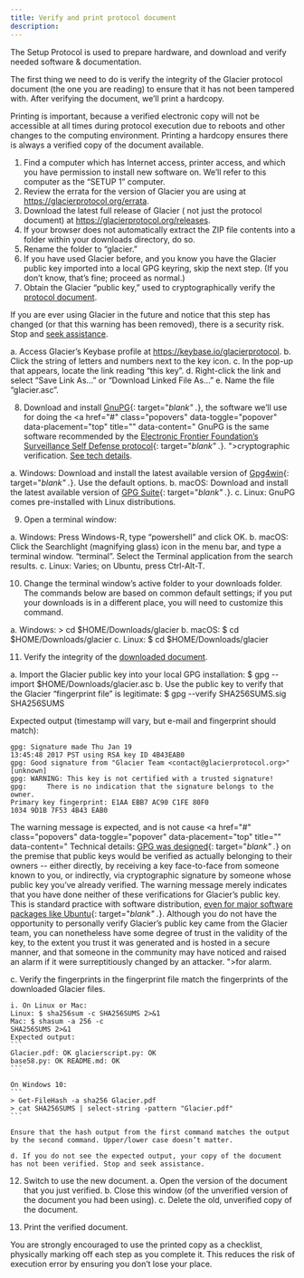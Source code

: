 ```yaml
---
title: Verify and print protocol document
description:
---
```


The Setup Protocol is used to prepare hardware, and download and verify needed
software & documentation.

The first thing we need to do is verify the integrity of
the Glacier protocol document (the one you are reading) to ensure that it
has not been tampered with. After verifying the document, we’ll print
a hardcopy.

Printing is important, because a verified electronic copy will not be
accessible at all times during protocol execution due to reboots and other
changes to the computing environment. Printing a hardcopy ensures there is
always a verified copy of the document available.

1. Find a computer which has Internet access, printer access, and which you have
permission to install new software on. We’ll refer to this computer as the
“SETUP 1” computer.
2. Review the errata for the version of Glacier you are using at
https://glacierprotocol.org/errata.
3. Download the latest full release of Glacier ( not just the protocol document)
at https://glacierprotocol.org/releases.
4. If your browser does not automatically extract the ZIP file contents into a
folder within your downloads directory, do so.
5. Rename the folder to “glacier.”
6. If you have used Glacier before, and you know you have the Glacier public key
imported into a local GPG keyring, skip the next step. (If you don’t know,
that’s fine; proceed as normal.)
7. Obtain the Glacier “public key,” used to cryptographically verify the
<a href="#" class="popovers" data-toggle="popover" data-placement="top" title=""
data-content="
Technical details: Glacier’s GPG keys are handled with good security practices. They were generated while booting off an Ubuntu Live USB on a factory-new laptop with the wireless card removed, and transferred via USB to a MacBook. The private key is not stored in the cloud. The public key is hosted separately from our software distributions, on Keybase, secured with separate credentials (all of which are in password managers).
">protocol document</a>.

If you are ever using Glacier in the future and notice that this step has
changed (or that this warning has been removed), there is a security risk.
Stop and
<a href="#" class="popovers" data-toggle="popover" data-placement="top" title=""
data-content="
Technical details: There’s a chicken-and-egg problem here, in that this document
is giving instructions for how to verify itself. Any attacker that compromised
this document could also compromise these instructions so that the verification
(erroneously) passes. There’s no way to prevent this, unless a reader is familiar
with the document before the compromise and recognizes that the verification
instructions have changed. (This is why we don’t just include a direct download
link to the public key -- if an attacker changed the link, it would be easy
for people not to notice.)
In the unfortunate event we legitimately need to change the verification
instructions (i.e. to publish a new public key, or change the means of obtaining
the existing key), we’ll first disseminate a public announcement, signed at a
minimum with our personal keys, and hopefully with the keys of well-known
individuals from the Bitcoin community.
">seek assistance</a>.

  a. Access Glacier’s Keybase profile at https://keybase.io/glacierprotocol.
  b. Click the string of letters and numbers next to the key icon.
  c. In the pop-up that appears, locate the link reading “this key”.
  d. Right-click the link and select “Save Link As...” or “Download Linked File
  As...”
  e. Name the file “glacier.asc”.

8. Download and install
[GnuPG](https://gnupg.org/){: target="_blank" ._},
the software we’ll use for doing the
<a href="#" class="popovers" data-toggle="popover" data-placement="top" title=""
data-content="
GnuPG is the same software recommended by the
[Electronic Frontier Foundation’s Surveillance Self Defense protocol](https://ssd.eff.org/en/searchapi?keys=pgp%20install/){: target="_blank" ._}.
">cryptographic verification</a>.
<a href="#" class="popovers" data-toggle="popover" data-placement="top" title=""
data-content="
Technical details: Note that we are foregoing verification of the integrity of
GnuPG itself. Verification requires having access to a pre-existing, trusted
installation of GnuPG, and for many Glacier users, this will not be easy to
come by. If you do have access to a trusted installation of GnuPG, and
understand how to do the verification process, we encourage you to do so.
The risk of an unverified PGP installation is relatively small, since an
attacker would have to compromise not just the hosting of GPG distributions,
but also the hosting of other software distributions used by Glacier, and such
a breach would be quickly detected by the global community.
">See tech details</a>.

  a. Windows: Download and install the latest available version of
  [Gpg4win](https://www.gpg4win.org/){: target="_blank" ._}. Use
  the default options.
  b. macOS: Download and install the latest available version of
  [GPG Suite](https://gpgtools.org/){: target="_blank" ._}.
  c. Linux: GnuPG comes pre-installed with Linux distributions.

9. Open a terminal window:

  a. Windows: Press Windows-R, type “powershell” and click OK.
  b. macOS: Click the Searchlight (magnifying glass) icon in the menu bar, and
  type a terminal window. “terminal”. Select the Terminal application from the
  search results.
  c. Linux: Varies; on Ubuntu, press Ctrl-Alt-T.

10. Change the terminal window’s active folder to your downloads folder. The commands below are based on common default settings; if you put your downloads is in a different place, you will need to customize this command.

  a. Windows:  > cd $HOME/Downloads/glacier
  b. macOS:  $ cd $HOME/Downloads/glacier
 c. Linux: $ cd $HOME/Downloads/glacier

11. Verify the integrity of the
<a href="#" class="popovers" data-toggle="popover" data-placement="top" title=""
data-content="
For technical background about this process, see
https://en.wikipedia.org/wiki/Digital_signature.
">downloaded document</a>.


  a. Import the Glacier public key
  into your local GPG installation:
  $ gpg --import $HOME/Downloads/glacier.asc
  b. Use the public key to verify that the Glacier “fingerprint file” is legitimate:
  $ gpg --verify SHA256SUMS.sig SHA256SUMS

  Expected output (timestamp will vary, but e-mail and fingerprint should match):

  ```
  gpg: Signature made Thu Jan 19
  13:45:48 2017 PST using RSA key ID 4B43EAB0
  gpg: Good signature from "Glacier Team <contact@glacierprotocol.org>" [unknown]
  gpg: WARNING: This key is not certified with a trusted signature!
  gpg:     There is no indication that the signature belongs to the
  owner.
  Primary key fingerprint: E1AA EBB7 AC90 C1FE 80F0
  1034 9D1B 7F53 4B43 EAB0
  ```

  The warning message is expected, and is not cause
  <a href="#" class="popovers" data-toggle="popover" data-placement="top" title=""
  data-content="
  Technical details:
  [GPG was designed](https://www.gnupg.org/gph/en/manual/x334.html){: target="_blank" ._} on the premise that public keys would be
  verified as actually belonging to their owners  -- either directly, by receiving
  a key face-to-face from someone known to you, or indirectly, via cryptographic
  signature by someone whose public key you’ve already verified. The warning
  message merely indicates that you have done neither of these verifications for
  Glacier’s public key.
  This is standard practice with software distribution,
  [even for major software packages like Ubuntu](https://tutorials.ubuntu.com/tutorial/tutorial-how-to-verify-ubuntu){: target="_blank" ._}.
  Although you do not have the opportunity to personally
  verify Glacier’s public key came from the Glacier team, you can nonetheless have
  some degree of trust in the validity of the key, to the extent you trust it was
  generated and is hosted in a secure manner, and that someone in the community
  may have noticed and raised an alarm if it were surreptitiously changed by an
  attacker.
  ">for alarm</a>.




  c. Verify the fingerprints in the fingerprint file match the fingerprints of the downloaded Glacier files.

    i. On Linux or Mac:
    Linux: $ sha256sum -c SHA256SUMS 2>&1
    Mac: $ shasum -a 256 -c
    SHA256SUMS 2>&1
    Expected output:
    ```
    Glacier.pdf: OK glacierscript.py: OK
    base58.py: OK README.md: OK
    ```

    On Windows 10:
    ```
    > Get-FileHash -a sha256 Glacier.pdf
    > cat SHA256SUMS | select-string -pattern "Glacier.pdf"
    ```

    Ensure that the hash output from the first command matches the output by the second command. Upper/lower case doesn’t matter.

    d. If you do not see the expected output, your copy of the document has not been verified. Stop and seek assistance.

12. Switch to use the new document.
  a. Open the version of the document that you just verified.
  b. Close this window (of the unverified version of the document you had been
  using).
  c. Delete the old, unverified copy of the document.

13. Print the verified document.

You are strongly encouraged to use the printed copy as a checklist, physically
marking off each step as you complete it. This reduces the risk of execution
error by ensuring you don’t lose your place.
